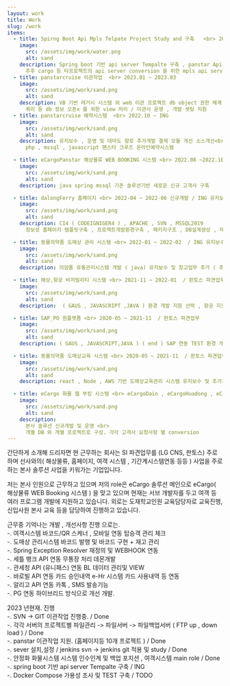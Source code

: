 ```yaml
---
layout: work
title: Work
slug: /work
items:
  - title: Spirng Boot Api Mpls Telpate Project Study and 구축   <br> 2023.03 ~ ING
    image:
      src: /assets/img/work/water.png
      alt: sand
    description: Spring boot 기반 api server Tempalte 구축 , panstar Api server 구축 <br>
      추후 cargo 등 타프로젝트의 api server conversion 을 위한 mpls api server teplate Project 
  - title: panstarcruise 이관작업  <br> 2023.01 ~ 2023.03
    image:
      src: /assets/img/work/sand.png
      alt: sand
    description: VB 기반 레거시 시스템 외 web 이관 프로젝트 db object 권한 체계 적용 테이블별 권한 설정 <br>
      쿼리 등 db 정보 오픈x 를 위한 view 처리 / 이관사 운영 , 개발 셋팅 지원
  - title: panstarcruise 예약시스템  <br> 2022.10 ~ ING
    image:
      src: /assets/img/work/sand.png
      alt: sand
    description: 유지보수 , 운영 및 대마도 항로 추가개발 결제 모듈 개선 소스개선<br>
      php , mssql , javascript 팬스타 크루즈 온라인예약시스템

  - title: eCargoPanstar 해상물류 WEB BOOKING 시스템 <br> 2022.08 ~2022.10 신규개발 / ING 유지보수및 운영
    image:
      src: /assets/img/work/sand.png
      alt: sand
    description: java spring mssql 기존 솔루션기반 새로운 신규 고객사 구축

  - title: dalongFerry 홈페이지 <br> 2022-04 ~ 2022-06 신규개발 / ING 유지보수및 운영
    image:
      src: /assets/img/work/sand.png
      alt: sand
    description: CI4 ( CODEIGNIGER4 ) , APACHE , SVN , MSSQL2019
      정보성 홈페이지 템플릿구축 , 프로젝트개발환경구축 , 페키지구조 , DB설계생성 , 테이블구조 정의 등 풀스택

  - title: 동물의약품 도매상 관리 시스템 <br> 2022-01 ~ 2022-02  / ING 유지보수및 운영
    image:
      src: /assets/img/work/sand.png
      alt: sand
    description: 의얌품 유통관리시스템 개발 ( java) 유지보수 및 창고업무 추가 ( 추가개발 )

  - title: 해상,항공 비저빌리티 시스템 <br> 2021-11 ~ 2022-01  / 판토스 파견업무
    image:
      src: /assets/img/work/sand.png
      alt: sand
    description:  ( GAUS , JAVASCRIPT ,JAVA ) 환경 개발 지원 선박 , 항공 지도 WEB 개발. 실시간 스케줄정보화면등.

  - title: SAP_PO 원플랫폼 <br> 2020-05 ~ 2021-11  / 판토스 파견업무
    image:
      src: /assets/img/work/sand.png
      alt: sand
    description: ( GAUS , JAVASCRIPT,JAVA ) ( end ) SAP 연동 TEST 환경 개발 , node.js 사용 자바 SAP 데이터통신 TEST 환경 개발

  - title: 동물의약품 도매상교육 시스템 <br> 2020-05 ~ 2021-11  / 판토스 파견업무
    image:
      src: /assets/img/work/sand.png
      alt: sand
    description: react , Node , AWS 기반 도매상교육관리 시스템 유지보수 및 추가개발

  - title: eCargo 화물 웹 부킹 시스템 <br> eCargoDain , eCargoHuadong , eCagoDalong , eCargoPjFerry <br> 2019.06(개발) , 2020.03(개발) , 2020.08(개발) , 2020.12(개발)<br>~ 운영 및 유지보수 ING
    image:
      src: /assets/img/work/sand.png
      alt: sand
    description: 
      본사 솔루션 신규개발 및 운영 <br>
      개별 DB 와 개별 프로젝트로 구성. 각각 고객사 요청사항 별 conversion 
---
```


간단하게 소개해 드리자면 현 근무하는 회사는 SI 파견업무를 (LG CNS, 판토스) 주로 하며 선사와의( 해상물류, 홈페이지, 여객 시스템 , 기간계시스템연동 등등 ) 사업을 주로하는 본사 솔루션 사업을 키워가는 기업입니다.

저는 본사 인원으로 근무하고 있으며 저의 role은 eCargo 솔루션 메인으로 eCargo( 해상물류 WEB Booking 시스템 ) 을 맞고 있으며 현재는 서브 개발자를 두고 여객 등 여러 프로그램 개발에 지원하고 있습니다. 외로는 도재학교인원 교육담당자로 교육진행, 신입사원 본사 교육 등을 담당하여 진행하고 있습니다.


근무중 기억나는 개발 , 개선사항 진행 으로는. 
<br>
 -. 여객시스템 바코드/QR 스케너 , 모바일 연동 탑승객 관리 체크
<br>
 -. 도매상 관리시스템 바코드 발행 및 바코드 구현 + 재고 관리 
<br>
 -. Spring Exception Resolver 재정의 및 WEBHOOK 연동
<br>
 -. 세틀 뱅크 API 연동 무통장 처리 데몬개발 
<br>
 -. 관세청 API (유니패스)  연동 BL 데이터 관리및 VIEW
<br> 
 -. 바로빌 API 연동 카드 승인내역 e-Hr 시스템 카드 사용내역 등 연동
<br>
 -. 알리고 API 연동 카톡 , SMS 발송기능
<br>
 -. PG 연동 하이브리드 방식으로 개선 개발.


2023 년현재. 진행 
<br>
 -. SVN -> GIT 이관작업 진행중. / Done
<br>
 -. 각각 서버의 프로젝트별 파일관리 -> 파일서버 -> 파일백업서버 ( FTP up , down load  ) / Done
<br>
 -. panstar 이관작업 지원. (홈페이지등 10개 프로젝트 ) / Done
<br>
 -. sever 설치,설정 / jenkins svn -> jenkins git 적용 및 study / Done
<br>
 -. 안정화 화물시스템 시스템 인수인계 및 백업 포지션 , 여객시스템 main role / Done
<br>
 -. spring boot 기반 api server Tempalte 구축 / ING
<br>
 -. Docker Compose 가용성 조사 및 TEST 구축  / TODO



<br />
